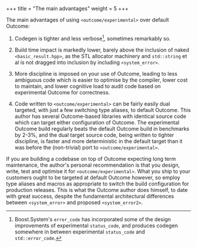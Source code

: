 +++
title = "The main advantages"
weight = 5
+++

The main advantages of using `<outcome/experimental>` over default Outcome:

1. Codegen is tighter and less verbose[^1], sometimes remarkably so.

2. Build time impact is markedly lower, barely above the inclusion of naked
`<basic_result.hpp>`, as the STL allocator machinery and `std::string` et al
is not dragged into inclusion by including `<system_error>`.

3. More discipline is imposed on your use of Outcome, leading to
less ambiguous code which is easier to optimise by the compiler,
lower cost to maintain, and lower cognitive load to audit code based on
experimental Outcome for correctness.

4. Code written to `<outcome/experimental>` can be fairly easily dual
targeted, with just a few switching type aliases, to default Outcome.
This author has several Outcome-based libraries with identical source code which
can target either configuration of Outcome. The experimental Outcome
build regularly beats the default Outcome build in benchmarks by 2-3%,
and the dual target source code, being written to tighter discipline,
is faster and more deterministic in the default target than it was before
the (non-trivial) port to `<outcome/experimental>`.


If you are building a codebase on top of Outcome expecting long term
maintenance, the author's personal recommendation is that you design, write, test and
optimise it for `<outcome/experimental>`. What you ship to your customers
ought to be targeted at default Outcome however, so employ type aliases and
macros as appropriate to switch the build configuration for production releases.
This is what the Outcome author does himself, to date with great success,
despite the fundamental architectural differences between `<system_error>`
and proposed `<system_error2>`.



[^1]: Boost.System's `error_code` has incorporated some of the design improvements of experimental `status_code`, and produces codegen somewhere in between experimental `status_code` and `std::error_code`.